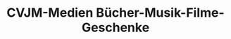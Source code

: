 ---
title: "CVJM-Medien Bücher-Musik-Filme-Geschenke"
url: /wien/cvjm-medien-buecher-musik-filme-geschenke/
shop: Bücher
---
